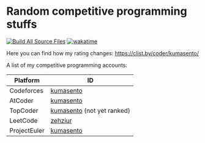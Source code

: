 # Random competitive programming stuffs

[![Build All Source Files](https://github.com/kumasento/competitive-programming/actions/workflows/main.yml/badge.svg)](https://github.com/kumasento/competitive-programming/actions/workflows/main.yml)
[![wakatime](https://wakatime.com/badge/github/kumasento/competitive-programming.svg)](https://wakatime.com/badge/github/kumasento/competitive-programming)

Here you can find how my rating changes: https://clist.by/coder/kumasento/

A list of my competitive programming accounts:

| Platform     | ID                                                                       |
| ------------ | ------------------------------------------------------------------------ |
| Codeforces   | [kumasento](https://codeforces.com/profile/kumasento)                    |
| AtCoder      | [kumasento](https://atcoder.jp/users/kumasento)                          |
| TopCoder     | [kumasento](https://www.topcoder.com/members/kumasento) (not yet ranked) |
| LeetCode     | [zehziur](https://leetcode.com/zehziur/)                                 |
| ProjectEuler | [kumasento](https://projecteuler.net/profile/kumasento.png)              |
